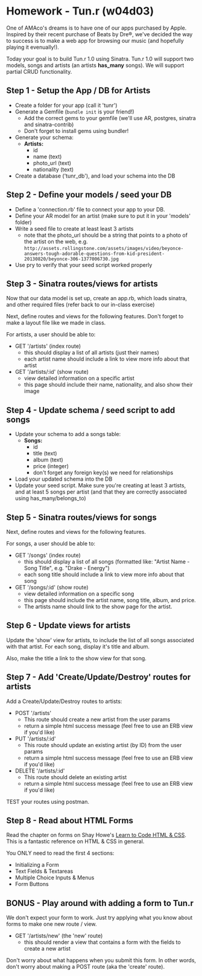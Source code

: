 # Homework - Tun.r  (w04d03)

One of AMAco's dreams is to have one of our apps purchased by Apple. Inspired by
their recent purchase of Beats by Dre®, we've decided the way to success is to
make a web app for browsing our music (and hopefully playing it evenually!).

Today your goal is to build Tun.r 1.0 using Sinatra. Tun.r 1.0 will support two
models, songs and artists (an artists **has_many** songs). We will support partial
CRUD functionality.

## Step 1 - Setup the App / DB for Artists

* Create a folder for your app (call it 'tunr')
* Generate a Gemfile (`bundle init` is your friend!)
  * Add the correct gems to your gemfile (we'll use AR, postgres, sinatra and sinatra-contrib)
  * Don't forget to install gems using bundler!
* Generate your schema:
  * **Artists:**
    * id
    * name        (text)
    * photo_url   (text)
    * nationality (text)
* Create a database ('tunr_db'), and load your schema into the DB

## Step 2 - Define your models / seed your DB

* Define a 'connection.rb' file to connect your app to your DB.
* Define your AR model for an artist (make sure to put it in your 'models' folder)
* Write a seed file to create at least least 3 artists
  * note that the photo_url should be a string that points to a photo of the
    artist on the web, e.g. `http://assets.rollingstone.com/assets/images/video/beyonce-answers-tough-adorable-questions-from-kid-president-20130820/beyonce-306-1377006730.jpg`
* Use pry to verify that your seed script worked properly

## Step 3 - Sinatra routes/views for artists

Now that our data model is set up, create an app.rb, which loads sinatra, and other
required files (refer back to our in-class exercise)

Next, define routes and views for the following features. Don't forget to make a
layout file like we made in class.

For artists, a user should be able to:
* GET '/artists' (index route)
  * this should display a list of all artists (just their names)
  * each artist name should include a link to view more info about that artist
* GET '/artists/:id' (show route)
  * view detailed information on a specific artist
  * this page should include their name, nationality, and also show their image

## Step 4 - Update schema / seed script to add songs

* Update your schema to add a songs table:
  * **Songs:**
    * id
    * title       (text)
    * album       (text)
    * price       (integer)
    * don't forget any foreign key(s) we need for relationships
* Load your updated schema into the DB
* Update your seed script. Make sure you're creating at least 3 artists, and at
  least 5 songs per artist (and that they are correctly associated using
  has_many/belongs_to)

## Step 5 - Sinatra routes/views for songs

Next, define routes and views for the following features.

For songs, a user should be able to:
* GET '/songs' (index route)
  * this should display a list of all songs (formatted like: "Artist Name - Song Title", e.g. "Drake - Energy")
  * each song title should include a link to view more info about that song
* GET '/songs/:id' (show route)
  * view detailed information on a specific song
  * this page should include the artist name, song title, album, and price.
  * The artists name should link to the show page for the artist.

## Step 6 - Update views for artists

Update the 'show' view for artists, to include the list of all songs associated
with that artist. For each song, display it's title and album.

Also, make the title a link to the show view for that song.

## Step 7 - Add 'Create/Update/Destroy' routes for artists

Add a Create/Update/Destroy routes to artists:
* POST '/artists'
  * This route should create a new artist from the user params
  * return a simple html success message (feel free to use an ERB view if you'd like)
* PUT '/artists/:id'
  * This route should update an existing artist (by ID) from the user params
  * return a simple html success message (feel free to use an ERB view if you'd like)
* DELETE '/artists/:id'
  * This route should delete an existing artist
  * return a simple html success message (feel free to use an ERB view if you'd like)

TEST your routes using postman.

## Step 8 - Read about HTML Forms

Read the chapter on forms on Shay Howe's [Learn to Code HTML & CSS](http://learn.shayhowe.com/html-css/building-forms/). This is a fantastic
reference on HTML & CSS in general.

You ONLY need to read the first 4 sections:

* Initializing a Form
* Text Fields & Textareas
* Multiple Choice Inputs & Menus
* Form Buttons

## BONUS - Play around with adding a form to Tun.r

We don't expect your form to work. Just try applying what you know about forms
to make one new route / view.

* GET '/artists/new' (the 'new' route)
  * this should render a view that contains a form with the fields to create a
    new artist

Don't worry about what happens when you submit this form. In other words, don't
worry about making a POST route (aka the 'create' route).
